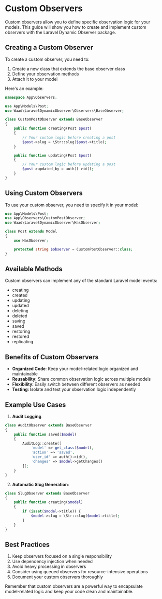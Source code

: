 # Custom Observers

Custom observers allow you to define specific observation logic for your models. This guide will show you how to create and implement custom observers with the Laravel Dynamic Observer package.

## Creating a Custom Observer

To create a custom observer, you need to:

1. Create a new class that extends the base observer class
2. Define your observation methods
3. Attach it to your model

Here's an example:

```php
namespace App\Observers;

use App\Models\Post;
use Waad\LaravelDynamicObserver\Observers\BaseObserver;

class CustomPostObserver extends BaseObserver
{
    public function creating(Post $post)
    {
        // Your custom logic before creating a post
        $post->slug = \Str::slug($post->title);
    }

    public function updating(Post $post)
    {
        // Your custom logic before updating a post
        $post->updated_by = auth()->id();
    }
}
```

## Using Custom Observers

To use your custom observer, you need to specify it in your model:

```php
use App\Models\Post;
use App\Observers\CustomPostObserver;
use Waad\LaravelDynamicObserver\HasObserver;

class Post extends Model
{
    use HasObserver;

    protected string $observer = CustomPostObserver::class;
}
```

## Available Methods

Custom observers can implement any of the standard Laravel model events:

- creating
- created
- updating
- updated
- deleting
- deleted
- saving
- saved
- restoring
- restored
- replicating

## Benefits of Custom Observers

- **Organized Code**: Keep your model-related logic organized and maintainable
- **Reusability**: Share common observation logic across multiple models
- **Flexibility**: Easily switch between different observers as needed
- **Testing**: Isolate and test your observation logic independently

## Example Use Cases

1. **Audit Logging**:
```php
class AuditObserver extends BaseObserver
{
    public function saved($model)
    {
        AuditLog::create([
            'model' => get_class($model),
            'action' => 'saved',
            'user_id' => auth()->id(),
            'changes' => $model->getChanges()
        ]);
    }
}
```

2. **Automatic Slug Generation**:
```php
class SlugObserver extends BaseObserver
{
    public function creating($model)
    {
        if (isset($model->title)) {
            $model->slug = \Str::slug($model->title);
        }
    }
}
```

## Best Practices

1. Keep observers focused on a single responsibility
2. Use dependency injection when needed
3. Avoid heavy processing in observers
4. Consider using queued observers for resource-intensive operations
5. Document your custom observers thoroughly

Remember that custom observers are a powerful way to encapsulate model-related logic and keep your code clean and maintainable. 